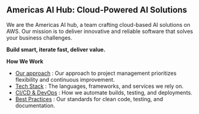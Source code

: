 ## Americas AI Hub: Cloud-Powered AI Solutions 

We are the Americas AI hub, a team crafting cloud-based AI solutions on AWS. Our mission is to deliver innovative and reliable software that solves your business challenges.

**Build smart, iterate fast, deliver value.**

**How We Work**

* [Our approach](https://github.com/genpact-americas-ai-hub/.github/wiki/%5B1%5D-Our-Approach) : Our approach to project management prioritizes flexibility and continuous improvement.
* [Tech Stack](https://github.com/genpact-americas-ai-hub/.github/wiki/%5B2%5D-Tech-Stack) : The languages, frameworks, and services we rely on.
* [CI/CD & DevOps](https://github.com/genpact-americas-ai-hub/.github/wiki/%5B3%5D-CI-CD-&-DevOps) : How we automate builds, testing, and deployments.
* [Best Practices](https://github.com/genpact-americas-ai-hub/.github/wiki/%5B4%5D-Best-Practices) : Our standards for clean code, testing, and documentation.